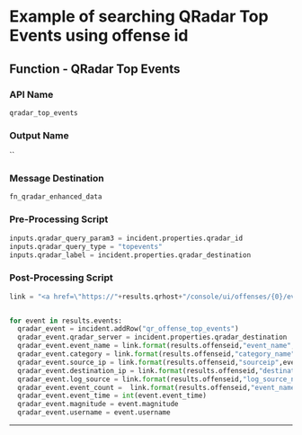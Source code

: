<!--
    DO NOT MANUALLY EDIT THIS FILE
    THIS FILE IS AUTOMATICALLY GENERATED WITH resilient-sdk codegen
-->

# Example of searching QRadar Top Events using offense id

## Function - QRadar Top Events

### API Name
`qradar_top_events`

### Output Name
``

### Message Destination
`fn_qradar_enhanced_data`

### Pre-Processing Script
```python
inputs.qradar_query_param3 = incident.properties.qradar_id
inputs.qradar_query_type = "topevents"
inputs.qradar_label = incident.properties.qradar_destination
```

### Post-Processing Script
```python
link = "<a href=\"https://"+results.qrhost+"/console/ui/offenses/{0}/events?filter={1}%3B%3D%3B%3B{2}&page=1&pagesize=10\" target=\"_blank\">{3}</a>"


for event in results.events:
  qradar_event = incident.addRow("qr_offense_top_events")
  qradar_event.qradar_server = incident.properties.qradar_destination
  qradar_event.event_name = link.format(results.offenseid,"event_name",event.event_name,event.event_name)
  qradar_event.category = link.format(results.offenseid,"category_name",event.category_name,event.category_name)
  qradar_event.source_ip = link.format(results.offenseid,"sourceip",event.sourceip,event.sourceip)
  qradar_event.destination_ip = link.format(results.offenseid,"destinationip",event.destinationip,event.destinationip)
  qradar_event.log_source = link.format(results.offenseid,"log_source_name",event.logsourcename,event.logsourcename)
  qradar_event.event_count =  link.format(results.offenseid,"event_name",event.event_name,event.eventcount)
  qradar_event.event_time = int(event.event_time)
  qradar_event.magnitude = event.magnitude
  qradar_event.username = event.username
```

---

